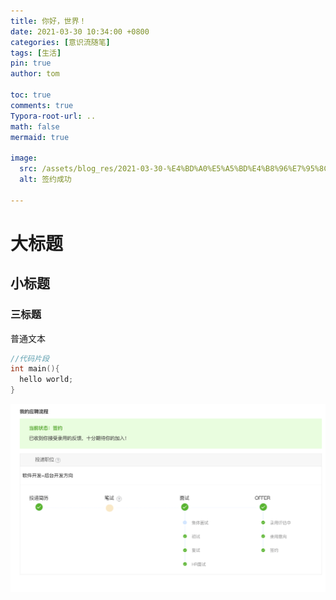 ```yaml
---
title: 你好，世界！
date: 2021-03-30 10:34:00 +0800
categories: [意识流随笔]
tags: [生活]
pin: true
author: tom

toc: true
comments: true
Typora-root-url: ..
math: false
mermaid: true

image:
  src: /assets/blog_res/2021-03-30-%E4%BD%A0%E5%A5%BD%E4%B8%96%E7%95%8C.assets/006BNqYCly1goze8qohb6j30mj0s64ki.jpg
  alt: 签约成功

---
```


# 大标题

## 小标题

### 三标题

普通文本 

```c++
//代码片段
int main(){
  hello world;
}
```

![Screen Shot 2021-03-26 at 22.50.42](/assets/blog_res/2021-03-30-%E4%BD%A0%E5%A5%BD%E4%B8%96%E7%95%8C.assets/Screen%20Shot%202021-03-26%20at%2022.50.42.png)